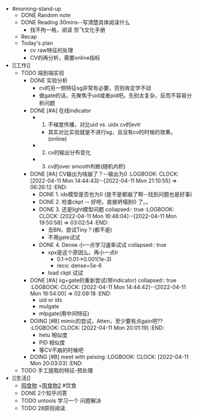 - #morning-stand-up
	- DONE Random note
	- DONE Reading 30mins--写清楚具体阅读什么
		- 找不拘一格，阅读 奈飞文化手册
	- Recap
	- Today's plan
		- cv raw特征的处理
		- CV的再分析，需要online指标
- [[工作]]
	- TODO 端到端实验
		- DONE 实验分析
			- cv的另一侧特征sg非常有必要，否则肯定学不动
			- 做gate的话，先聚焦于uid或者pid吧。先别太复杂，反而不容易分析问题
		- DONE [#A] 在线indicator
			- 1. 不梯度传播，对比uid vs. uidx cv的evtr
				- 其实对比实验就是不进行sg，且没有cv的时候的效果。(online)
			- 2. cv的输出分布变化
			- 3. cv的over smooth判断(随机内积)
		- DONE [#A] CV输出为啥崩了？--输出为0
		  :LOGBOOK:
		  CLOCK: [2022-04-11 Mon 14:44:43]--[2022-04-11 Mon 21:10:55] =>  06:26:12
		  :END:
			- DONE 1. ids模型是否也为0 (是不是都崩了啊--找到问题也是好事)
			- DONE 2. 检查ckpt -- 好吧，直接坍塌到0 了。。
			- DONE 3. 还是light模型问题
			  collapsed:: true
			  :LOGBOOK:
			  CLOCK: [2022-04-11 Mon 16:48:04]--[2022-04-11 Mon 19:50:58] =>  03:02:54
			  :END:
				- 去BN，尝试Tiny？(都不是)
				- 不用gate试试
			- DONE 4. Dense 小一点学习速率试试
			  collapsed:: true
				- xpx是这个原因么。再小一点lr
					- 0.1->0.01->0.001(1e-3)
					- reco: dense=5e-6
				- load ckpt 试试
		- DONE [#A] sg+gate的重新尝试(带indicator)
		  collapsed:: true
		  :LOGBOOK:
		  CLOCK: [2022-04-11 Mon 14:44:42]--[2022-04-11 Mon 16:54:00] =>  02:09:18
		  :END:
			- uid or ids
			- mulgate
			- mlpgate(用中间特征)
		- DOING [#B] mimic的尝试，Atten，至少要有点gain吧??
		  :LOGBOOK:
		  CLOCK: [2022-04-11 Mon 20:01:19]
		  :END:
			- hetu 相似度
			- PID 相似度
			- 等CV不崩的时候吧
		- DOING [#B] meet with peixing
		  :LOGBOOK:
		  CLOCK: [2022-04-11 Mon 20:03:03]
		  :END:
	- TODO 手工提取的特征-预处理
- [[生活]]
	- [囤食物](https://docs.google.com/document/d/1-c93ax4Uog_CHTOLBKpKLNCUtZYwacGbXm8OP3Fh810/preview?pru=AAABgDrqWtY*cePmcHODBUlvNv4HzouuOg) +[囤食物2](https://mp.weixin.qq.com/s/sGU64pC72qT2OzPZfU7x-Q) #饮食
	- DONE 2个知乎问答
	- TODO untools 学习一个 问题解决
	- TODO 28原则阅读